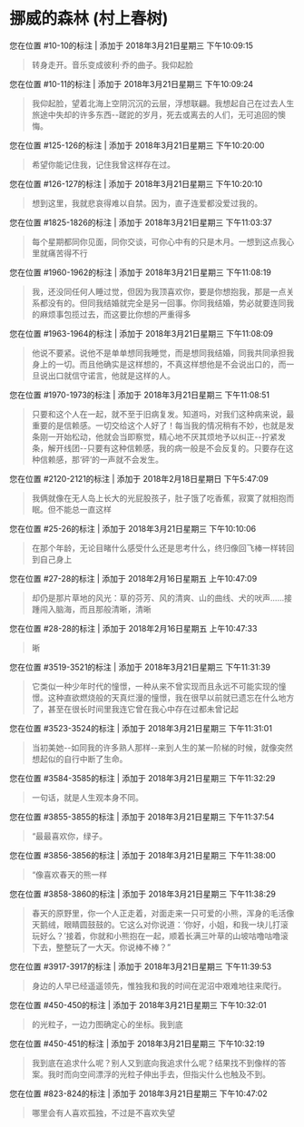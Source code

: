 # 挪威的森林 (村上春树)

您在位置 #10-10的标注 | 添加于 2018年3月21日星期三 下午10:09:15

>转身走开。音乐变成彼利·乔的曲子。我仰起脸

您在位置 #10-11的标注 | 添加于 2018年3月21日星期三 下午10:09:24

>我仰起脸，望着北海上空阴沉沉的云层，浮想联翩。我想起自己在过去人生旅途中失却的许多东西--蹉跎的岁月，死去或离去的人们，无可追回的懊悔。

您在位置 #125-126的标注 | 添加于 2018年3月21日星期三 下午10:20:00

>希望你能记住我，记住我曾这样存在过。

您在位置 #126-127的标注 | 添加于 2018年3月21日星期三 下午10:20:10

>想到这里，我就悲哀得难以自禁。因为，直子连爱都没爱过我的。

您在位置 #1825-1826的标注 | 添加于 2018年3月21日星期三 下午11:03:37

>每个星期都同你见面，同你交谈，可你心中有的只是木月。一想到这点我心里就痛苦得不行

您在位置 #1960-1962的标注 | 添加于 2018年3月21日星期三 下午11:08:19

>我，还没同任何人睡过觉，但因为我顶喜欢你，要是你想抱我，那是一点关系都没有的。但同我结婚就完全是另一回事。你同我结婚，势必就要连同我的麻烦事包揽过去，而这要比你想的严重得多

您在位置 #1963-1964的标注 | 添加于 2018年3月21日星期三 下午11:08:09

>他说不要紧。说他不是单单想同我睡觉，而是想同我结婚，同我共同承担我身上的一切。而且他确实是这样想的，不真这样想他是不会说出口的，而一旦说出口就信守诺言，他就是这样的人。

您在位置 #1970-1973的标注 | 添加于 2018年3月21日星期三 下午11:08:51

>只要和这个人在一起，就不至于旧病复发。知道吗，对我们这种病来说，最重要的是信赖感。一切交给这个人好了！每当我的情况稍有不妙，也就是发条刚一开始松动，他就会当即察觉，精心地不厌其烦地予以纠正--拧紧发条，解开线团--只要有这种信赖感，我的病一般是不会反复的。只要存在这种信赖感，那‘砰’的一声就不会发生。

您在位置 #2120-2121的标注 | 添加于 2018年2月18日星期日 下午5:47:09

>我俩就像在无人岛上长大的光屁股孩子，肚子饿了吃香蕉，寂寞了就相抱而眠。但不能总一直这样

您在位置 #25-26的标注 | 添加于 2018年3月21日星期三 下午10:10:06

>在那个年龄，无论目睹什么感受什么还是思考什么，终归像回飞棒一样转回到自己身上

您在位置 #27-28的标注 | 添加于 2018年2月16日星期五 上午10:47:09

>却仍是那片草地的风光：草的芬芳、风的清爽、山的曲线、犬的吠声……接踵闯入脑海，而且那般清晰，清晰

您在位置 #28-28的标注 | 添加于 2018年2月16日星期五 上午10:47:33

>晰

您在位置 #3519-3521的标注 | 添加于 2018年3月21日星期三 下午11:31:39

>它类似一种少年时代的憧憬，一种从来不曾实现而且永远不可能实现的憧憬。这种直欲燃烧般的天真烂漫的憧憬，我在很早以前就已遗忘在什么地方了，甚至在很长时间里我连它曾在我心中存在过都未曾记起

您在位置 #3523-3524的标注 | 添加于 2018年3月21日星期三 下午11:31:01

>当初美她--如同我的许多熟人那样--来到人生的某一阶梯的时候，就像突然想起似的自行中断了生命。

您在位置 #3584-3585的标注 | 添加于 2018年3月21日星期三 下午11:32:29

>一句话，就是人生观本身不同。

您在位置 #3855-3855的标注 | 添加于 2018年3月21日星期三 下午11:37:54

>“最最喜欢你，绿子。

您在位置 #3856-3856的标注 | 添加于 2018年3月21日星期三 下午11:38:00

>“像喜欢春天的熊一样

您在位置 #3858-3860的标注 | 添加于 2018年3月21日星期三 下午11:38:29

>春天的原野里，你一个人正走着，对面走来一只可爱的小熊，浑身的毛活像天鹅绒，眼睛圆鼓鼓的。它这么对你说道：‘你好，小姐，和我一块儿打滚玩好么？’接着，你就和小熊抱在一起，顺着长满三叶草的山坡咕噜咕噜滚下去，整整玩了一大天。你说棒不棒？”

您在位置 #3917-3917的标注 | 添加于 2018年3月21日星期三 下午11:39:53

>身边的人早已经遥遥领先，惟独我和我的时间在泥沼中艰难地往来爬行。

您在位置 #450-450的标注 | 添加于 2018年3月21日星期三 下午10:32:01

>的光粒子，一边力图确定心的坐标。我到底

您在位置 #450-451的标注 | 添加于 2018年3月21日星期三 下午10:32:19

>我到底在追求什么呢？别人又到底向我追求什么呢？结果找不到像样的答案。我时而向空间漂浮的光粒子伸出手去，但指尖什么也触及不到。

您在位置 #823-824的标注 | 添加于 2018年3月21日星期三 下午10:47:02

>哪里会有人喜欢孤独，不过是不喜欢失望